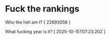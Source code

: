 # Fuck the rankings

Who the hell am I?
{ 22693058 }

What fucking year is it?
[ 2025-10-15T07:23:20Z ]
